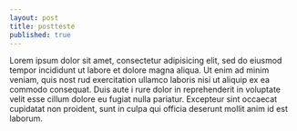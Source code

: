 ```yaml
---
layout: post
title: postteste
published: true
---
```

Lorem ipsum dolor sit amet, consectetur adipisicing elit, sed do eiusmod tempor
incididunt ut labore et dolore magna aliqua. Ut enim ad minim veniam, quis nost
rud exercitation ullamco laboris nisi ut aliquip ex ea commodo consequat. Duis aute i
rure dolor in reprehenderit in voluptate velit esse cillum dolore eu fugiat nulla pariatur. 
Excepteur sint occaecat cupidatat non proident, sunt in culpa qui officia deserunt mollit anim id est laborum.
